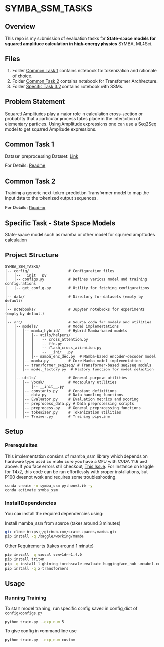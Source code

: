 # SYMBA_SSM_TASKS

## Overview
This repo is my submission of evaluation tasks for **State-space models for squared amplitude calculation in high-energy physics** SYMBA, ML4Sci.

## Files

1. Folder [Common Task 1](./Common_Task_1/) contains notebook for tokenization and rationale of choice.
2. Folder [Common Task 2](./Common_Task_2/) contains notebook for Transformer Architecture.
3. Folder [Specific Task 3.2](./Specific_Task_SSM/) contains notebook with SSMs.

## Problem Statement
Squared Amplitudes play a major role in calculation cross-section or probabilty that a particular process takes place in the interaction of elementary particles. Using Amplitude expressions one can use a Seq2Seq model to get squared Amplitude expressions.

## Common Task 1
Dataset preprocessing
Dataset: [Link](https://alabama.box.com/s/xhgr2onrn503jyse2fs5vxtapg0oifcs) 

For Details: [Readme](./Common_Task_1/readme.md)

## Common Task 2
Training a generic next-token-prediction Transformer model to map the input data to the tokenized output sequences.

For Details: [Readme](./Common_Task_2/readme.md)

## Specific Task - State Space Models
State-space model such as mamba or other model for squared amplitudes calculation


## Project Structure

```
SYMBA_SSM_TASKS/
│-- config/                  # Configuration files
│   │-- __init__.py          
│   │-- configs.py           # Defines various model and training configurations
│   │-- get_config.py        # Utility for fetching configurations
│
│-- data/                    # Directory for datasets (empty by default)
│
│-- notebooks/               # Jupyter notebooks for experiments (empty by default)
│
│-- src/                     # Source code for models and utilities
│   │-- models/              # Model implementations
│   │   │-- mamba_hybrid/    # Hybrid Mamba-based models
│   │   │   │-- utils/helpers/
│   │   │   │   │-- cross_attention.py
│   │   │   │   │-- ffn.py
│   │   │   │   │-- flash_cross_attention.py
│   │   │   │   │-- __init__.py
│   │   │   │-- mamba_enc_dec.py  # Mamba-based encoder-decoder model
│   │   │-- mamba.py         # Core Mamba model implementation
│   │   │-- transformer_seq2seq/ # Transformer-based seq2seq models
│   │   │-- model_factory.py  # Factory function for model selection
│   │
│   │-- utils/               # General-purpose utilities
│   │   │-- Vocab/           # Vocabulary utilities
│   │   │   │-- __init__.py
│   │   │-- constants.py     # Constant definitions
│   │   │-- data.py          # Data handling functions
│   │   │-- Evaluator.py     # Evaluation metrics and scoring
│   │   │-- preprocess_data.py # Data preprocessing scripts
│   │   │-- preprocess.py    # General preprocessing functions
│   │   │-- tokenizer.py     # Tokenization utilities
│   │   │-- Trainer.py       # Training pipeline
```

## Setup

### Prerequisites
This implementation consists of mamba_ssm library which depends on hardware type used so make sure you have a GPU with CUDA 11.6 and above. If you face errors still checkout, [This Issue](https://github.com/state-spaces/mamba/issues/186). For Instance on kaggle for T4x2, this code can be run effortlessly with proper installations, but P100 doesnot work and requires some troubleshooting.

```sh
conda create -n symba_ssm python=3.10 -y
conda activate symba_ssm
```

### Install Dependencies

You can install the required dependencies using:

Install mamba_ssm from source (takes around 3 minutes)
```sh
git clone https://github.com/state-spaces/mamba.git
pip install -q /kaggle/working/mamba
```
Other Requirements (takes around 1 minute)
```sh
pip install -q causal-conv1d>=1.4.0
pip install triton
pip -q install lightning torchscale evaluate huggingface_hub unbabel-comet flash-attn
pip install -q x-transformers
```

## Usage

### Running Training
To start model training, run specific config saved in config_dict of `config/configs.py`
```sh
python train.py --exp_num 5
```
To give config in command line use
```sh
python train.py --exp_num custom
```


